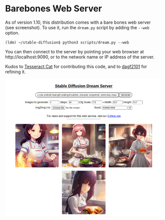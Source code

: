 # Barebones Web Server

As of version 1.10, this distribution comes with a bare bones web server (see screenshot). To use it, run the `dream.py` script by adding the `--web` option.

```
(ldm) ~/stable-diffusion$ python3 scripts/dream.py --web
```

You can then connect to the server by pointing your web browser at http://localhost:9090, or to the network name or IP address of the server.

Kudos to [Tesseract Cat](https://github.com/TesseractCat) for contributing this code, and to [dagf2101](https://github.com/dagf2101) for refining it.

![Dream Web Server](../assets/dream_web_server.png)
